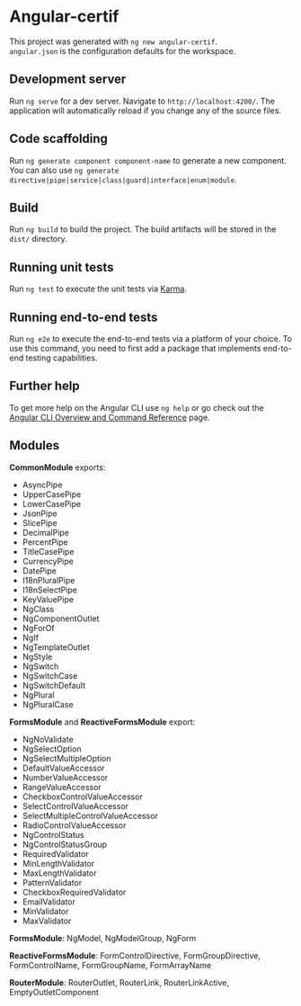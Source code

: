 # Angular-certif

This project was generated with `ng new angular-certif`.  
`angular.json` is the configuration defaults for the workspace.

## Development server

Run `ng serve` for a dev server. Navigate to `http://localhost:4200/`. The application will automatically reload if you change any of the source files.

## Code scaffolding

Run `ng generate component component-name` to generate a new component. You can also use `ng generate directive|pipe|service|class|guard|interface|enum|module`.

## Build

Run `ng build` to build the project. The build artifacts will be stored in the `dist/` directory.

## Running unit tests

Run `ng test` to execute the unit tests via [Karma](https://karma-runner.github.io).

## Running end-to-end tests

Run `ng e2e` to execute the end-to-end tests via a platform of your choice. To use this command, you need to first add a package that implements end-to-end testing capabilities.

## Further help

To get more help on the Angular CLI use `ng help` or go check out the [Angular CLI Overview and Command Reference](https://angular.dev/tools/cli) page.

## Modules

**CommonModule** exports:
- AsyncPipe
- UpperCasePipe
- LowerCasePipe
- JsonPipe
- SlicePipe
- DecimalPipe
- PercentPipe
- TitleCasePipe
- CurrencyPipe
- DatePipe
- I18nPluralPipe
- I18nSelectPipe
- KeyValuePipe
- NgClass
- NgComponentOutlet
- NgForOf
- NgIf
- NgTemplateOutlet
- NgStyle
- NgSwitch
- NgSwitchCase
- NgSwitchDefault
- NgPlural
- NgPluralCase

**FormsModule** and **ReactiveFormsModule** export:
- NgNoValidate
- NgSelectOption
- NgSelectMultipleOption
- DefaultValueAccessor
- NumberValueAccessor
- RangeValueAccessor
- CheckboxControlValueAccessor
- SelectControlValueAccessor
- SelectMultipleControlValueAccessor
- RadioControlValueAccessor
- NgControlStatus
- NgControlStatusGroup
- RequiredValidator
- MinLengthValidator
- MaxLengthValidator
- PatternValidator
- CheckboxRequiredValidator
- EmailValidator
- MinValidator
- MaxValidator

**FormsModule**: NgModel, NgModelGroup, NgForm

**ReactiveFormsModule**: FormControlDirective, FormGroupDirective,
FormControlName, FormGroupName, FormArrayName

**RouterModule**: RouterOutlet, RouterLink, RouterLinkActive, EmptyOutletComponent
